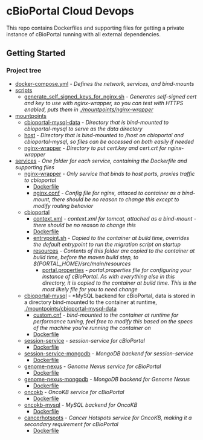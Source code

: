 # cBioPortal Cloud  Devops
This repo contains Dockerfiles and supporting files for getting a private instance of cBioPortal running with all external dependencies.

## Getting Started
### Project tree
 * [docker-compose.yml](./docker-compose.yml) - *Defines the network, services, and bind-mounts*
 * [scripts](./scripts)
     * [generate_self_signed_keys_for_nginx.sh](./scripts/generate_self_signed_keys_for_nginx.sh) - *Generates self-signed cert and key to use with nginx-wrapper, so you can test with HTTPS enabled, puts them in [./mountpoints/nginx-wrapper](./mountpoints/nginx-wrapper)*
 * [mountpoints](./mountpoints)
   * [cbioportal-mysql-data](./mountpoints/cbioportal-mysql-data) - *Directory that is bind-mounted to cbioportal-mysql to serve as the data directory*
   * [host](./mountpoints/host) - *Directory that is bind-mounted to /host on cbioportal and cbioportal-mysql, so files can be accessed on both easily if needed*
   * [nginx-wrapper](./mountpoints/nginx-wrapper) - *Directory to put cert.key and cert.crt for nginx-wrapper*
 * [services](./services) - *One folder for each service, containing the Dockerfile and supporting files*
   * [nginx-wrapper](./services/nginx-wrapper) - *Only service that binds to host ports, proxies traffic to cbioportal*
     * [Dockerfile](./services/nginx-wrapper/Dockerfile)
     * [nginx.conf](./services/nginx-wrapper/nginx.conf) - *Config file for nginx, attaced to container as a bind-mount, there should be no reason to change this except to modify routing behavior*
   * [cbioportal](./services/cbioportal)
     * [context.xml](./services/cbioportal/context.xml) - *context.xml for tomcat, attached as a bind-mount - there should be no reason to change this*
     * [Dockerfile](./services/cbioportal/Dockerfile)
     * [entrypoint.sh](./services/cbioportal/entrypoint.sh) - *Copied to the container at build time, overrides the default entrypoint to run the migration script on startup*
     * [resources](./services/cbioportal/resources) - *Contents of this folder are copied to the container at build time, before the maven build step, to ${PORTAL_HOME}/src/main/resources*
       * [portal.properties](./services/cbioportal/resources/portal.properties) - *portal.properties file for configuring your instance of cBioPortal.  As with everything else in this directory, it is copied to the container at build time. This is the most likely file for you to need change*
   * [cbioportal-mysql](./services/cbioportal-mysql) - *MySQL backend for cBioPortal, data is stored in a directory bind-mounted to the container at runtime, [./mountpoints/cbioportal-mysql-data](./mountpoints/cbioportal-mysql-data)
     * [custom.cnf](./services/cbioportal-mysql/custom.cnf) - *bind-mounted to the container at runtime for performance tuning, feel free to modify this based on the specs of the machine you're running the container on*
     * [Dockerfile](./services/cbioportal-mysql/Dockerfile)
   * [session-service](./services/session-service) - *session-service for cBioPortal*
     * [Dockerfile](./services/session-service/Dockerfile)
   * [session-service-mongodb](./services/session-service-mongodb) - *MongoDB backend for session-service*
     * [Dockerfile](./services/session-service-mongodb/Dockerfile)
   * [genome-nexus](./services/genome-nexus) - *Genome Nexus service for cBioPortal*
     * [Dockerfile](./services/genome-nexus/Dockerfile)
   * [genome-nexus-mongodb](./services/genome-nexus-mongodb) - *MongoDB backend for Genome Nexus*
     * [Dockerfile](./services/genome-nexus-mongodb/Dockerfile)
   * [oncokb](./services/oncokb) - *OncoKB service for cBioPortal*
     * [Dockerfile](./services/oncokb/Dockerfile)
   * [oncokb-mysql](./services/oncokb-mysql) - *MySQL backend for OncoKB*
     * [Dockerfile](./services/oncokb-mysql/Dockerfile)
   * [cancerhotspots](./services/cancerhotspots) - *Cancer Hotspots service for OncoKB, making it a secondary requirement for cBioPortal*
     * [Dockerfile](./services/cancerhotspots/Dockerfile)

